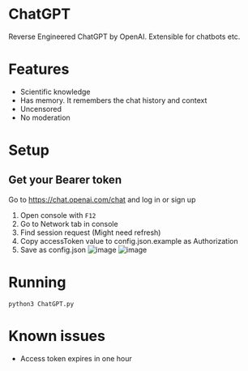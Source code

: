 # ChatGPT
Reverse Engineered ChatGPT by OpenAI. Extensible for chatbots etc.

# Features
- Scientific knowledge
- Has memory. It remembers the chat history and context
- Uncensored
- No moderation

# Setup
## Get your Bearer token
Go to https://chat.openai.com/chat and log in or sign up
1. Open console with `F12`
2. Go to Network tab in console
3. Find session request (Might need refresh)
4. Copy accessToken value to config.json.example as Authorization
5. Save as config.json
![image](https://user-images.githubusercontent.com/36258159/205446680-b3f40499-9757-428b-9e2f-23e89ca99461.png)
![image](https://user-images.githubusercontent.com/36258159/205446730-793f8187-316c-4ae8-962c-0f4c1ee00bd1.png)

# Running
`python3 ChatGPT.py`

# Known issues
- Access token expires in one hour
